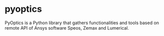 # pyoptics
PyOptics is a Python library that gathers functionalities and tools based on remote API of Ansys software Speos, Zemax and Lumerical.
